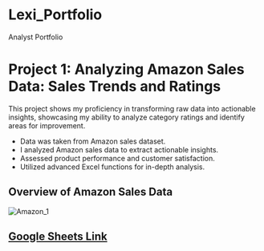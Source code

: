 # Lexi_Portfolio
 Analyst Portfolio

 # Project 1: Analyzing Amazon Sales Data: Sales Trends and Ratings
This project shows my proficiency in transforming raw data into actionable insights, showcasing my ability to analyze category ratings and identify areas for improvement.
*	Data was taken from Amazon sales dataset.
*	I analyzed Amazon sales data to extract actionable insights.
*	Assessed product performance and customer satisfaction.
*	Utilized advanced Excel functions for in-depth analysis.

## Overview of Amazon Sales Data
![Amazon_1](https://github.com/lexithomas/Lexi_Portfolio/assets/53840632/3b60004d-9255-4285-a074-672f144773bf)


## [Google Sheets Link](https://docs.google.com/spreadsheets/d/1dPCLMQnKEvmRSAyeJVLQPJ0i47adoaPyIXBXk13vCbA/edit?usp=sharing)


